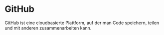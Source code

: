 # GitHub
GitHub ist eine cloudbasierte Plattform, auf der man Code speichern, teilen und mit anderen zusammenarbeiten kann.